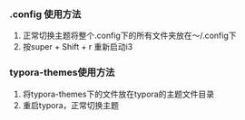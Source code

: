 ### .config 使用方法
1. 正常切换主题将整个.config下的所有文件夹放在～/.config下
2. 按super + Shift + r 重新启动i3

### typora-themes使用方法
1. 将typora-themes下的文件放在typora的主题文件目录
2. 重启typora，正常切换主题
